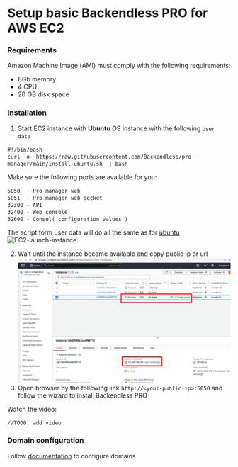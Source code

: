 # Setup basic Backendless PRO for AWS EC2
### Requirements
Amazon Machine Image (AMI) must comply with the following requirements:
- 8Gb memory
- 4 CPU
- 20 GB disk space

### Installation
1. Start EC2 instance with **Ubuntu** OS instance with the following `User data`
```
#!/bin/bash
curl -o- https://raw.githubusercontent.com/Backendless/pro-manager/main/install-ubuntu.sh  | bash
```
Make sure the following ports are available for you:
```
5050  - Pro manager web
5051  - Pro manager web socket
32300 - API
32400 - Web console
32600 - Consul( configuration values )
```
The script form user data will do all the same as for [ubuntu](https://github.com/Backendless/pro-manager#ubuntu)
![EC2-launch-instance](/workspaces/pro-manager/Doc/img/EC2-launch-instance.png)

2. Wait until the instance became available and copy public ip or url
![](img/EC2-ready.png)
3. Open browser by the following link `http://<your-public-ip>:5050` and follow the wizard to install Backendless PRO

Watch the video:
```
//TODO: add video
```

### Domain configuration
Follow [documentation](aws-elb-configuration.md) to configure domains
